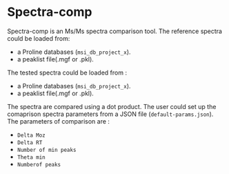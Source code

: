 # Spectra-comp
Spectra-comp is an Ms/Ms spectra comparison tool. The reference spectra could be loaded from:
* a Proline databases (<code>msi_db_project_x</code>). 
* a peaklist file(.mgf or .pkl).

The tested spectra could be loaded from :

* a Proline databases (<code>msi_db_project_x</code>). 
* a peaklist file(.mgf or .pkl).

The spectra are compared using a dot product. The user could set up the comaprison spectra parameters from a JSON file (<code>default-params.json</code>).
The parameters of comparison are :
* <code>Delta Moz</code>
* <code>Delta RT</code>   
* <code>Number of min peaks</code>    
* <code>Theta min</code>    
* <code>Numberof peaks</code>    
